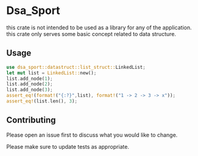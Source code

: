 # Dsa_Sport

this crate is not intended to be used as a library for any of the application. this crate only serves some basic concept related to data structure.

## Usage

```rust
use dsa_sport::datastruct::list_struct::LinkedList;
let mut list = LinkedList::new();
list.add_node(1);
list.add_node(2);
list.add_node(3);
assert_eq!(format!("{:?}",list), format!("1 -> 2 -> 3 -> x"));
assert_eq!(list.len(), 3);
```

## Contributing
Please open an issue first to discuss what you would like to change.

Please make sure to update tests as appropriate.

